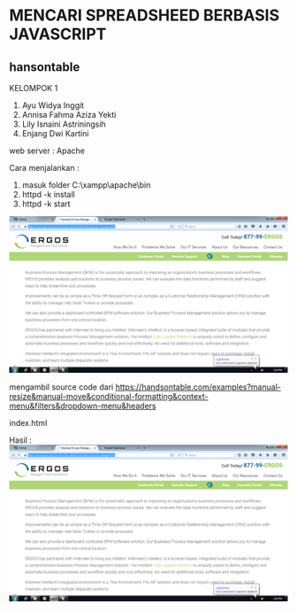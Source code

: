# MENCARI SPREADSHEED BERBASIS JAVASCRIPT

## hansontable

KELOMPOK 1 
1. Ayu Widya Inggit
2. Annisa Fahma Aziza Yekti
3. Lily Isnaini Astriningsih
4. Enjang Dwi Kartini

web server :
Apache

Cara menjalankan :
1. masuk folder C:\xampp\apache\bin
2. httpd -k install
3. httpd -k start

![ergos](https://github.com/ayuwidyainggit/tct/blob/master/images/ERGOS.png)

mengambil source code dari https://handsontable.com/examples?manual-resize&manual-move&conditional-formatting&context-menu&filters&dropdown-menu&headers

index.html

<!doctype html>
<html>
<head>
<link rel="stylesheet" type="text/css" href="https://cdn.jsdelivr.net/npm/handsontable-pro@latest/dist/handsontable.full.min.css">
<link rel="stylesheet" type="text/css" href="https://handsontable.com/static/css/main.css">
<script src="https://cdn.jsdelivr.net/npm/handsontable-pro@latest/dist/handsontable.full.min.js"></script>
</head>
<body>
<div id="hot"></div>
<script>var dataObject = [
  {
    id: 1,
    flag: 'EUR',
    currencyCode: 'EUR',
    currency: 'Euro',
    level: 0.9033,
    units: 'EUR / USD',
    asOf: '08/19/2018',
    onedChng: 0.0026
  },
  {
    id: 2,
    flag: 'JPY',
    currencyCode: 'JPY',
    currency: 'Japanese Yen',
    level: 124.3870,
    units: 'JPY / USD',
    asOf: '08/19/2018',
    onedChng: 0.0001
  },
  {
    id: 3,
    flag: 'GBP',
    currencyCode: 'GBP',
    currency: 'Pound Sterling',
    level: 0.6396,
    units: 'GBP / USD',
    asOf: '08/19/2018',
    onedChng: 0.00
  },
  {
    id: 4,
    flag: 'CHF',
    currencyCode: 'CHF',
    currency: 'Swiss Franc',
    level: 0.9775,
    units: 'CHF / USD',
    asOf: '08/19/2018',
    onedChng: 0.0008
  },
  {
    id: 5,
    flag: 'CAD',
    currencyCode: 'CAD',
    currency: 'Canadian Dollar',
    level: 1.3097,
    units: 'CAD / USD',
    asOf: '08/19/2018',
    onedChng: -0.0005
  },
  {
    id: 6,
    flag: 'AUD',
    currencyCode: 'AUD',
    currency: 'Australian Dollar',
    level: 1.3589,
    units: 'AUD / USD',
    asOf: '08/19/2018',
    onedChng: 0.0020
  },
  {
    id: 7,
    flag: 'NZD',
    currencyCode: 'NZD',
    currency: 'New Zealand Dollar',
    level: 1.5218,
    units: 'NZD / USD',
    asOf: '08/19/2018',
    onedChng: -0.0036
  },
  {
    id: 8,
    flag: 'SEK',
    currencyCode: 'SEK',
    currency: 'Swedish Krona',
    level: 8.5280,
    units: 'SEK / USD',
    asOf: '08/19/2018',
    onedChng: 0.0016
  },
  {
    id: 9,
    flag: 'NOK',
    currencyCode: 'NOK',
    currency: 'Norwegian Krone',
    level: 8.2433,
    units: 'NOK / USD',
    asOf: '08/19/2018',
    onedChng: 0.0008
  },
  {
    id: 10,
    flag: 'BRL',
    currencyCode: 'BRL',
    currency: 'Brazilian Real',
    level: 3.4806,
    units: 'BRL / USD',
    asOf: '08/19/2018',
    onedChng: -0.0009
  },
  {
    id: 11,
    flag: 'CNY',
    currencyCode: 'CNY',
    currency: 'Chinese Yuan',
    level: 6.3961,
    units: 'CNY / USD',
    asOf: '08/19/2018',
    onedChng: 0.0004
  },
  {
    id: 12,
    flag: 'RUB',
    currencyCode: 'RUB',
    currency: 'Russian Rouble',
    level: 65.5980,
    units: 'RUB / USD',
    asOf: '08/19/2018',
    onedChng: 0.0059
  },
  {
    id: 13,
    flag: 'INR',
    currencyCode: 'INR',
    currency: 'Indian Rupee',
    level: 65.3724,
    units: 'INR / USD',
    asOf: '08/19/2018',
    onedChng: 0.0026
  },
  {
    id: 14,
    flag: 'TRY',
    currencyCode: 'TRY',
    currency: 'New Turkish Lira',
    level: 2.8689,
    units: 'TRY / USD',
    asOf: '08/19/2018',
    onedChng: 0.0092
  },
  {
    id: 15,
    flag: 'THB',
    currencyCode: 'THB',
    currency: 'Thai Baht',
    level: 35.5029,
    units: 'THB / USD',
    asOf: '08/19/2018',
    onedChng: 0.0044
  },
  {
    id: 16,
    flag: 'IDR',
    currencyCode: 'IDR',
    currency: 'Indonesian Rupiah',
    level: 13.83,
    units: 'IDR / USD',
    asOf: '08/19/2018',
    onedChng: -0.0009
  },
  {
    id: 17,
    flag: 'MYR',
    currencyCode: 'MYR',
    currency: 'Malaysian Ringgit',
    level: 4.0949,
    units: 'MYR / USD',
    asOf: '08/19/2018',
    onedChng: 0.0010
  },
  {
    id: 18,
    flag: 'MXN',
    currencyCode: 'MXN',
    currency: 'Mexican New Peso',
    level: 16.4309,
    units: 'MXN / USD',
    asOf: '08/19/2018',
    onedChng: 0.0017
  },
  {
    id: 19,
    flag: 'ARS',
    currencyCode: 'ARS',
    currency: 'Argentinian Peso',
    level: 9.2534,
    units: 'ARS / USD',
    asOf: '08/19/2018',
    onedChng: 0.0011
  },
  {
    id: 20,
    flag: 'DKK',
    currencyCode: 'DKK',
    currency: 'Danish Krone',
    level: 6.7417,
    units: 'DKK / USD',
    asOf: '08/19/2018',
    onedChng: 0.0025
  },
  {
    id: 21,
    flag: 'ILS',
    currencyCode: 'ILS',
    currency: 'Israeli New Sheqel',
    level: 3.8262,
    units: 'ILS / USD',
    asOf: '08/19/2018',
    onedChng: 0.0084
  },
  {
    id: 22,
    flag: 'PHP',
    currencyCode: 'PHP',
    currency: 'Philippine Peso',
    level: 46.3108,
    units: 'PHP / USD',
    asOf: '08/19/2018',
    onedChng: 0.0012
  }
];
var currencyCodes = ['EUR', 'JPY', 'GBP', 'CHF', 'CAD', 'AUD', 'NZD', 'SEK', 'NOK', 'BRL', 'CNY', 'RUB', 'INR', 'TRY', 'THB', 'IDR', 'MYR', 'MXN', 'ARS', 'DKK', 'ILS', 'PHP'];
var flagRenderer = function (instance, td, row, col, prop, value, cellProperties) {
  var currencyCode = value;
  while (td.firstChild) {
    td.removeChild(td.firstChild);
  }
  if (currencyCodes.indexOf(currencyCode) > -1) {
    var flagElement = document.createElement('DIV');
    flagElement.className = 'flag ' + currencyCode.toLowerCase();
    td.appendChild(flagElement);
  } else {
    var textNode = document.createTextNode(value === null ? '' : value);

    td.appendChild(textNode);
  }
};
var hotElement = document.querySelector('#hot');
var hotElementContainer = hotElement.parentNode;
var hotSettings = {
  data: dataObject,
  columns: [
    {
      data: 'id',
      type: 'numeric',
      width: 40
    },
    {
      data: 'flag',
			renderer: flagRenderer
    },
    {
      data: 'currencyCode',
      type: 'text'
    },
    {
      data: 'currency',
      type: 'text'
    },
    {
      data: 'level',
      type: 'numeric',
      numericFormat: {
        pattern: '0.0000'
      }
    },
    {
      data: 'units',
      type: 'text'
    },
    {
      data: 'asOf',
      type: 'date',
      dateFormat: 'MM/DD/YYYY'
    },
    {
      data: 'onedChng',
      type: 'numeric',
      numericFormat: {
        pattern: '0.00%'
      }
    }
  ],
  stretchH: 'all',
  width: 806,
  autoWrapRow: true,
  height: 487,
  maxRows: 22,
  manualRowResize: true,
  manualColumnResize: true,
  rowHeaders: true,
  colHeaders: [
    'ID',
    'Country',
    'Code',
    'Currency',
    'Level',
    'Units',
    'Date',
    'Change'
  ],
  manualRowMove: true,
  manualColumnMove: true,
  contextMenu: true,
  filters: true,
  dropdownMenu: true
};
var hot = new Handsontable(hotElement, hotSettings);
</script>
</body>
</html>

Hasil :
![ergos](https://github.com/ayuwidyainggit/tct/blob/master/images/ERGOS.png)
